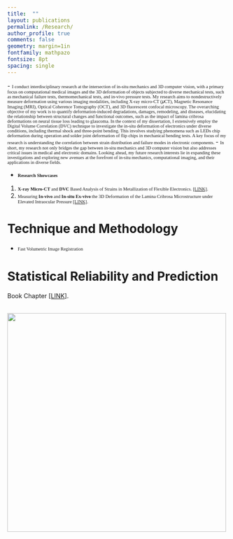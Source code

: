 ```yaml
---
title:  ""
layout: publications
permalink: /Research/
author_profile: true
comments: false
geometry: margin=1in
fontfamily: mathpazo
fontsize: 8pt
spacing: single
---
```


<body>
- <span style="font-family:Times New Roman; font-size:0.75em;"> I conduct interdisciplinary research at the intersection of in-situ mechanics and 3D computer vision, with a primary focus on computational medical images and the 3D deformation of objects subjected to diverse mechanical tests, such as mechanical failure tests, thermomechanical tests, and in-vivo pressure tests. My research aims to nondestructively measure deformation using various imaging modalities, including X-ray micro-CT (𝜇CT), Magnetic Resonance Imaging (MRI), Optical Coherence Tomography (OCT), and 3D fluorescent confocal microscopy. The overarching objective of my work is to quantify deformation-induced degradations, damages, remodeling, and diseases, elucidating the relationship between structural changes and functional outcomes, such as the impact of lamina cribrosa deformations on neural tissue loss leading to glaucoma. In the context of my dissertation, I extensively employ the Digital Volume Correlation (DVC) technique to investigate the in-situ deformation of electronics under diverse conditions, including thermal shock and three-point bending. This involves studying phenomena such as LEDs chip deformation during operation and solder joint deformation of flip chips in mechanical bending tests. A key focus of my research is understanding the correlation between strain distribution and failure modes in electronic components.  </span>
- <span style="font-family:Times New Roman; font-size:0.75em;"> In short, my research not only bridges the gap between in-situ mechanics and 3D computer vision but also addresses critical issues in medical and electronic domains. Looking ahead, my future research interests lie in expanding these investigations and exploring new avenues at the forefront of in-situ mechanics, computational imaging, and their applications in diverse fields.</span>

- <span style="font-family:Times New Roman; font-size:0.75em;"> <b> Research Showcases </b> </span>
1. <span style="font-family:Times New Roman; font-size:0.75em;"> <b>X-ray Micro-CT</b> and <b>DVC</b> Based Analysis of Strains in Metallization of Flexible Electronics. <a href="https://docs.google.com/viewer?url=https://raw.githubusercontent.com/jzw0025/jzw0025.github.io/main/_pdfs/p1.pdf">[LINK]</a>.</span>
2. <span style="font-family:Times New Roman; font-size:0.75em;"> Measuring <b>In-vivo</b> and <b>In-situ Ex-vivo</b> the 3D Deformation of the Lamina Cribrosa Microstructure under Elevated Intraocular Pressure <a href="https://docs.google.com/viewer?url=https://raw.githubusercontent.com/jzw0025/jzw0025.github.io/main/_pdfs/p2.pdf">[LINK]</a>.</span>

# Technique and Methodology
- <span style="font-family:Times New Roman; font-size:0.75em;"> Fast Volumetric Image Registration </span>


# Statistical Reliability and Prediction
<p> Book Chapter <a href="https://docs.google.com/viewer?url=https://raw.githubusercontent.com/jzw0025/jzw0025.github.io/main/_pdfs/book_2022.pdf">[LINK]</a>.</p>

 <p> &nbsp; &nbsp; &nbsp; &nbsp; <img src="https://raw.githubusercontent.com/jzw0025/jzw0025.github.io/main/_imgs/meter.gif" width="500"> </p>

</body>
